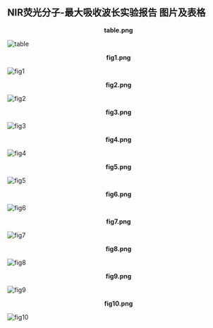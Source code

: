 ## NIR荧光分子-最大吸收波长实验报告 图片及表格

<center><b>table.png</b></center>

<img align=center>![table](https://yliuhz.github.io/myfirstblog/figures/table.png)</img>


<center><b>fig1.png</b></center>

<img align=center>![fig1](https://yliuhz.github.io/myfirstblog/figures/fig1.png)</img>

<center><b>fig2.png</b></center>

<img align=center>![fig2](https://yliuhz.github.io/myfirstblog/figures/fig2.png)</img>

<center><b>fig3.png</b></center>

<img align=center>![fig3](https://yliuhz.github.io/myfirstblog/figures/fig3.png)</img>

<center><b>fig4.png</b></center>

<img align=center>![fig4](https://yliuhz.github.io/myfirstblog/figures/fig4.png)</img>

<center><b>fig5.png</b></center>

<img align=center>![fig5](https://yliuhz.github.io/myfirstblog/figures/fig5.png)</img>

<center><b>fig6.png</b></center>

<img align=center>![fig6](https://yliuhz.github.io/myfirstblog/figures/fig6.png)</img>

<center><b>fig7.png</b></center>

<img align=center>![fig7](https://yliuhz.github.io/myfirstblog/figures/fig7.png)</img>

<center><b>fig8.png</b></center>

<img align=center>![fig8](https://yliuhz.github.io/myfirstblog/figures/fig8.png)</img>

<center><b>fig9.png</b></center>

<img align=center>![fig9](https://yliuhz.github.io/myfirstblog/figures/fig9.png)</img>

<center><b>fig10.png</b></center>

<img align=center>![fig10](https://yliuhz.github.io/myfirstblog/figures/fig10.png)</img>